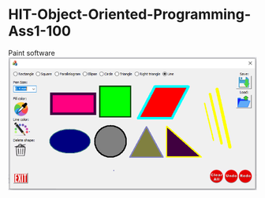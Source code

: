 # HIT-Object-Oriented-Programming-Ass1-100
Paint software
![Randomize Action Choise](https://github.com/adidereviani/HIT-Object-Oriented-Programming-Ass1-100/blob/master/painter.png)
